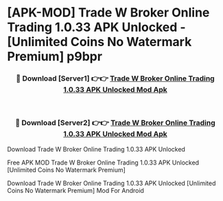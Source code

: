 # [APK-MOD] Trade W Broker  Online Trading 1.0.33 APK Unlocked - [Unlimited Coins No Watermark Premium] p9bpr



<div align="center">
<h3>🔴 Download [Server1] 👉👉 <a href="https://momento.my/?title=Trade_W_Broker__Online_Trading_1.0.33_APK_Unlocked">Trade W Broker  Online Trading 1.0.33 APK Unlocked Mod Apk</a></h3><br>

<h3>🔴 Download [Server2] 👉👉 <a href="https://momento.my/?title=Trade_W_Broker__Online_Trading_1.0.33_APK_Unlocked">Trade W Broker  Online Trading 1.0.33 APK Unlocked Mod Apk</a></h3>
</div>



Download Trade W Broker  Online Trading 1.0.33 APK Unlocked 

Free APK MOD Trade W Broker  Online Trading 1.0.33 APK Unlocked [Unlimited Coins No Watermark Premium]

Download Trade W Broker  Online Trading 1.0.33 APK Unlocked [Unlimited Coins No Watermark Premium] Mod For Android
